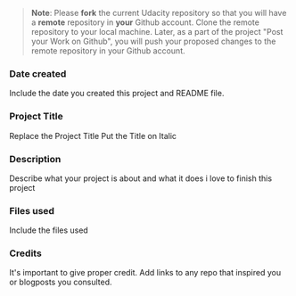 >**Note**: Please **fork** the current Udacity repository so that you will have a **remote** repository in **your** Github account. Clone the remote repository to your local machine. Later, as a part of the project "Post your Work on Github", you will push your proposed changes to the remote repository in your Github account.

### Date created
Include the date you created this project and README file.

### Project Title
Replace the Project Title
Put the Title on Italic

### Description
Describe what your project is about and what it does
i love to finish this project
### Files used
Include the files used

### Credits
It's important to give proper credit. Add links to any repo that inspired you or blogposts you consulted.


